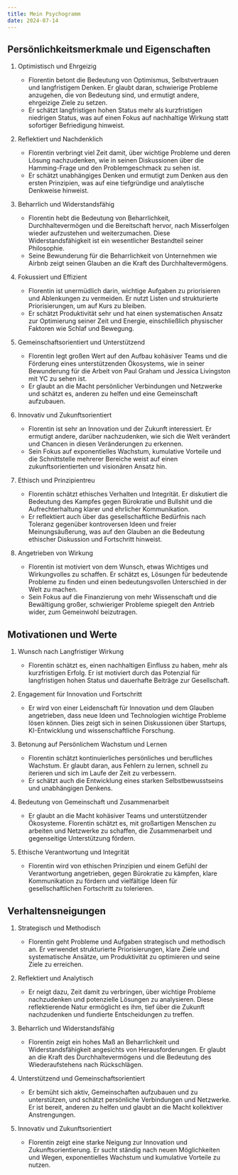 ```yaml
---
title: Mein Psychogramm
date: 2024-07-14
---
```


## Persönlichkeitsmerkmale und Eigenschaften

1. Optimistisch und Ehrgeizig

    - Florentin betont die Bedeutung von Optimismus, Selbstvertrauen und langfristigem Denken. Er glaubt daran, schwierige Probleme anzugehen, die von Bedeutung sind, und ermutigt andere, ehrgeizige Ziele zu setzen.
    - Er schätzt langfristigen hohen Status mehr als kurzfristigen niedrigen Status, was auf einen Fokus auf nachhaltige Wirkung statt sofortiger Befriedigung hinweist.

2. Reflektiert und Nachdenklich

    - Florentin verbringt viel Zeit damit, über wichtige Probleme und deren Lösung nachzudenken, wie in seinen Diskussionen über die Hamming-Frage und den Problemgeschmack zu sehen ist.
    - Er schätzt unabhängiges Denken und ermutigt zum Denken aus den ersten Prinzipien, was auf eine tiefgründige und analytische Denkweise hinweist.

3. Beharrlich und Widerstandsfähig

    - Florentin hebt die Bedeutung von Beharrlichkeit, Durchhaltevermögen und die Bereitschaft hervor, nach Misserfolgen wieder aufzustehen und weiterzumachen. Diese Widerstandsfähigkeit ist ein wesentlicher Bestandteil seiner Philosophie.
    - Seine Bewunderung für die Beharrlichkeit von Unternehmen wie Airbnb zeigt seinen Glauben an die Kraft des Durchhaltevermögens.

4. Fokussiert und Effizient

    - Florentin ist unermüdlich darin, wichtige Aufgaben zu priorisieren und Ablenkungen zu vermeiden. Er nutzt Listen und strukturierte Priorisierungen, um auf Kurs zu bleiben.
    - Er schätzt Produktivität sehr und hat einen systematischen Ansatz zur Optimierung seiner Zeit und Energie, einschließlich physischer Faktoren wie Schlaf und Bewegung.

5. Gemeinschaftsorientiert und Unterstützend

    - Florentin legt großen Wert auf den Aufbau kohäsiver Teams und die Förderung eines unterstützenden Ökosystems, wie in seiner Bewunderung für die Arbeit von Paul Graham und Jessica Livingston mit YC zu sehen ist.
    - Er glaubt an die Macht persönlicher Verbindungen und Netzwerke und schätzt es, anderen zu helfen und eine Gemeinschaft aufzubauen.

6. Innovativ und Zukunftsorientiert

    - Florentin ist sehr an Innovation und der Zukunft interessiert. Er ermutigt andere, darüber nachzudenken, wie sich die Welt verändert und Chancen in diesen Veränderungen zu erkennen.
    - Sein Fokus auf exponentielles Wachstum, kumulative Vorteile und die Schnittstelle mehrerer Bereiche weist auf einen zukunftsorientierten und visionären Ansatz hin.

7. Ethisch und Prinzipientreu

    - Florentin schätzt ethisches Verhalten und Integrität. Er diskutiert die Bedeutung des Kampfes gegen Bürokratie und Bullshit und die Aufrechterhaltung klarer und ehrlicher Kommunikation.
    - Er reflektiert auch über das gesellschaftliche Bedürfnis nach Toleranz gegenüber kontroversen Ideen und freier Meinungsäußerung, was auf den Glauben an die Bedeutung ethischer Diskussion und Fortschritt hinweist.

8. Angetrieben von Wirkung

    - Florentin ist motiviert von dem Wunsch, etwas Wichtiges und Wirkungvolles zu schaffen. Er schätzt es, Lösungen für bedeutende Probleme zu finden und einen bedeutungsvollen Unterschied in der Welt zu machen.
    - Sein Fokus auf die Finanzierung von mehr Wissenschaft und die Bewältigung großer, schwieriger Probleme spiegelt den Antrieb wider, zum Gemeinwohl beizutragen.

## Motivationen und Werte

1. Wunsch nach Langfristiger Wirkung

    - Florentin schätzt es, einen nachhaltigen Einfluss zu haben, mehr als kurzfristigen Erfolg. Er ist motiviert durch das Potenzial für langfristigen hohen Status und dauerhafte Beiträge zur Gesellschaft.

2. Engagement für Innovation und Fortschritt

    - Er wird von einer Leidenschaft für Innovation und dem Glauben angetrieben, dass neue Ideen und Technologien wichtige Probleme lösen können. Dies zeigt sich in seinen Diskussionen über Startups, KI-Entwicklung und wissenschaftliche Forschung.

3. Betonung auf Persönlichem Wachstum und Lernen

    - Florentin schätzt kontinuierliches persönliches und berufliches Wachstum. Er glaubt daran, aus Fehlern zu lernen, schnell zu iterieren und sich im Laufe der Zeit zu verbessern.
    - Er schätzt auch die Entwicklung eines starken Selbstbewusstseins und unabhängigen Denkens.

4. Bedeutung von Gemeinschaft und Zusammenarbeit

    - Er glaubt an die Macht kohäsiver Teams und unterstützender Ökosysteme. Florentin schätzt es, mit großartigen Menschen zu arbeiten und Netzwerke zu schaffen, die Zusammenarbeit und gegenseitige Unterstützung fördern.

5. Ethische Verantwortung und Integrität

    - Florentin wird von ethischen Prinzipien und einem Gefühl der Verantwortung angetrieben, gegen Bürokratie zu kämpfen, klare Kommunikation zu fördern und vielfältige Ideen für gesellschaftlichen Fortschritt zu tolerieren.

## Verhaltensneigungen

1. Strategisch und Methodisch

    - Florentin geht Probleme und Aufgaben strategisch und methodisch an. Er verwendet strukturierte Priorisierungen, klare Ziele und systematische Ansätze, um Produktivität zu optimieren und seine Ziele zu erreichen.

2. Reflektiert und Analytisch

    - Er neigt dazu, Zeit damit zu verbringen, über wichtige Probleme nachzudenken und potenzielle Lösungen zu analysieren. Diese reflektierende Natur ermöglicht es ihm, tief über die Zukunft nachzudenken und fundierte Entscheidungen zu treffen.

3. Beharrlich und Widerstandsfähig

    - Florentin zeigt ein hohes Maß an Beharrlichkeit und Widerstandsfähigkeit angesichts von Herausforderungen. Er glaubt an die Kraft des Durchhaltevermögens und die Bedeutung des Wiederaufstehens nach Rückschlägen.

4. Unterstützend und Gemeinschaftsorientiert

    - Er bemüht sich aktiv, Gemeinschaften aufzubauen und zu unterstützen, und schätzt persönliche Verbindungen und Netzwerke. Er ist bereit, anderen zu helfen und glaubt an die Macht kollektiver Anstrengungen.

5. Innovativ und Zukunftsorientiert

    - Florentin zeigt eine starke Neigung zur Innovation und Zukunftsorientierung. Er sucht ständig nach neuen Möglichkeiten und Wegen, exponentielles Wachstum und kumulative Vorteile zu nutzen.
